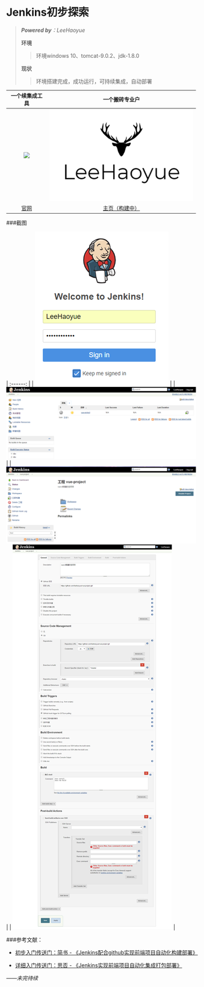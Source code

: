 # Jenkins初步探索

>***Powered by**：LeeHaoyue*
>
>**环境**
>>环境windows 10、tomcat-9.0.2、jdk-1.8.0
>
>**现状**
>>环境搭建完成，成功运行，可持续集成，自动部署

| **一个续集成工具** | **一个搬砖专业户** |
| :------: | :------: |
| ![](https://timgsa.baidu.com/timg?image&quality=80&size=b9999_10000&sec=1541959378967&di=6aae4fe089476cadecf3cad475d36ef1&imgtype=0&src=http%3A%2F%2Fwww.51testing.com%2Fzhuanti%2Fimg%2Fjenkins_new_0.jpg) | ![](https://raw.githubusercontent.com/leehaoyue/imgSource/master/logo/leehaoyue/logo.png) |
| [官网](https://jenkins.io/) | [主页（构建中）](https://leehaoyue.github.io/leehaoyue/README.md) |

###截图

| :------: |
| ![](https://raw.githubusercontent.com/leehaoyue/imgSource/master/leehaoyue/1.png) |
| ![](https://raw.githubusercontent.com/leehaoyue/imgSource/master/leehaoyue/2.png) |
| ![](https://raw.githubusercontent.com/leehaoyue/imgSource/master/leehaoyue/3.png) |
| ![](https://raw.githubusercontent.com/leehaoyue/imgSource/master/leehaoyue/4.png) |


###参考文献：

* [初步入门传送门：简书 - 《Jenkins配合github实现前端项目自动化构建部署》](https://www.jianshu.com/p/11bd4e4db216)

* [详细入门传送门：思否 - 《Jenkins实现前端项目自动化集成打包部署》](https://segmentfault.com/a/1190000011121770)

*——未完待续*